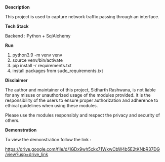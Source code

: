 
**Description**

This project is used to capture network traffix passing through an interface.

**Tech Stack**

Backend :  Python + SqlAlchemy


**Run**

1. python3.9 -m venv venv
2. source venv/bin/activate
3. pip install -r requirements.txt
4. install packages from sudo_requirements.txt


**Disclaimer**

The author and maintainer of this project, Sidharth Rashwana, is not liable for any misuse or unauthorized usage of the modules provided. It is the responsibility of the users to ensure proper authorization and adherence to ethical guidelines when using these modules.

Please use the modules responsibly and respect the privacy and security of others.

**Demonstration**

To view the demonstration follow the link :

 https://drive.google.com/file/d/1GDx9wh5ckx71WxwCbW4b5E2tKNbR37DG/view?usp=drive_link